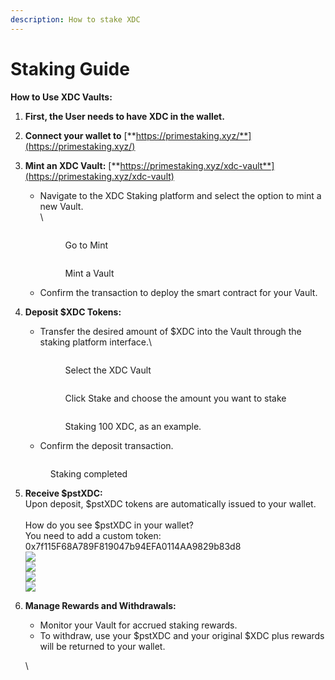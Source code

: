 ```yaml
---
description: How to stake XDC
---
```


# Staking Guide

**How to Use XDC Vaults:**&#x20;

1. &#x20;**First, the User needs to have XDC in the wallet.**
2. **Connect your wallet to** [**https://primestaking.xyz/**](https://primestaking.xyz/)
3.  **Mint an XDC Vault:** [**https://primestaking.xyz/xdc-vault**](https://primestaking.xyz/xdc-vault)

    *   Navigate to the XDC Staking platform and select the option to mint a new Vault.\
        \


        <figure><img src="../../../.gitbook/assets/image.png" alt=""><figcaption><p>Go to Mint</p></figcaption></figure>

        <figure><img src="../../../.gitbook/assets/image (1).png" alt=""><figcaption><p>Mint a Vault</p></figcaption></figure>
    * Confirm the transaction to deploy the smart contract for your Vault.


4.  **Deposit $XDC Tokens:**

    *   Transfer the desired amount of $XDC into the Vault through the staking platform interface.\


        <figure><img src="../../../.gitbook/assets/image (2).png" alt=""><figcaption><p>Select the XDC Vault</p></figcaption></figure>

        <figure><img src="../../../.gitbook/assets/image (3).png" alt=""><figcaption><p>Click Stake and choose the amount you want to stake</p></figcaption></figure>

        <figure><img src="../../../.gitbook/assets/image (4).png" alt=""><figcaption><p>Staking 100 XDC, as an example.</p></figcaption></figure>


    * Confirm the deposit transaction.

    <figure><img src="../../../.gitbook/assets/image (5).png" alt=""><figcaption><p>Staking completed</p></figcaption></figure>


5. **Receive $pstXDC:**\
   Upon deposit, $pstXDC tokens are automatically issued to your wallet.\
   \
   How do you see $pstXDC in your wallet?\
   You need to add a custom token: 0x7f115F68A789F819047b94EFA0114AA9829b83d8\
   ![](<../../../.gitbook/assets/image (6).png>)\
   ![](<../../../.gitbook/assets/image (7).png>)\
   ![](<../../../.gitbook/assets/image (8).png>)\
   ![](<../../../.gitbook/assets/image (9).png>)
6.  **Manage Rewards and Withdrawals:**

    * Monitor your Vault for accrued staking rewards.
    * To withdraw, use your $pstXDC and your original $XDC plus rewards will be returned to your wallet.

    \
